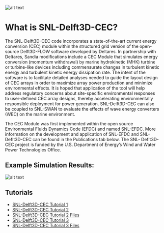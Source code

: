 ![alt text][logo]

[logo]: https://energy.sandia.gov/wp-content/uploads/2016/09/delft3d-banner.jpg "SNL-Delft3D-CEC Logo"


What is SNL-Delft3D-CEC?
=========================
The SNL-Delft3D-CEC code incorporates a state-of-the-art current energy conversion (CEC) module within the structured grid version of the open-source Delft3D-FLOW software developed by Deltares.  In partnership with Deltares, Sandia modifications include a CEC Module that simulates energy conversion (momentum withdrawal) by marine hydrokinetic (MHK) turbine or turbine-like devices including commensurate changes in turbulent kinetic energy and turbulent kinetic energy dissipation rate.  The intent of the software is to facilitate detailed analyses needed to guide the layout design of CEC arrays in order to maximize array power production and minimize environmental effects. It is hoped that application of the tool will help address regulatory concerns about site-specific environmental responses to user-defined CEC array designs, thereby accelerating environmentally responsible deployment for power generation. SNL-Delft3D-CEC can also be coupled to SNL-SWAN to evaluate the effects of wave energy converters (WEC) on the marine environment.

The CEC Module was first implemented within the open source Environmental Fluids Dynamics Code (EFDC) and named SNL-EFDC. More information on the development and application of SNL-EFDC and SNL-Deflt3D-CEC can be found in the Publications tab below. The SNL- Deflt3D-CEC project is funded by the U.S. Department of Energy’s Wind and Water Power Technologies Office.

Example Simulation Results:
----------------------------
![alt text][sim]

[sim]: http://energy.sandia.gov/wp-content/uploads/2016/09/Delft3D-Web-Page-Image-2-turbine.png "SNL-Delft3D-CEC Simulation"


Tutorials
----------------------------

* [SNL-Delft3D-CEC Tutorial 1](https://energy.sandia.gov/download/38843/)
* [SNL-Delft3D-CEC Tutorial 2](https://energy.sandia.gov/download/38851/)
* [SNL-Delft3D-CEC Tutorial 2 Files](https://energy.sandia.gov/download/38857/)
* [SNL-Delft3D-CEC Tutorial 3](https://energy.sandia.gov/download/38853/)
* [SNL-Delft3D-CEC Tutorial 3 Files](https://energy.sandia.gov/download/38855/)

